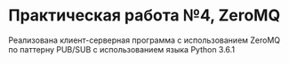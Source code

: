 # Практическая работа №4, ZeroMQ
Реализована клиент-серверная программа с использованием ZeroMQ по паттерну PUB/SUB с использованием языка Python 3.6.1
